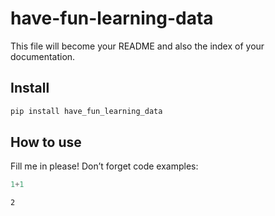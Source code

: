 have-fun-learning-data
================

<!-- WARNING: THIS FILE WAS AUTOGENERATED! DO NOT EDIT! -->

This file will become your README and also the index of your
documentation.

## Install

``` sh
pip install have_fun_learning_data
```

## How to use

Fill me in please! Don’t forget code examples:

``` python
1+1
```

    2
